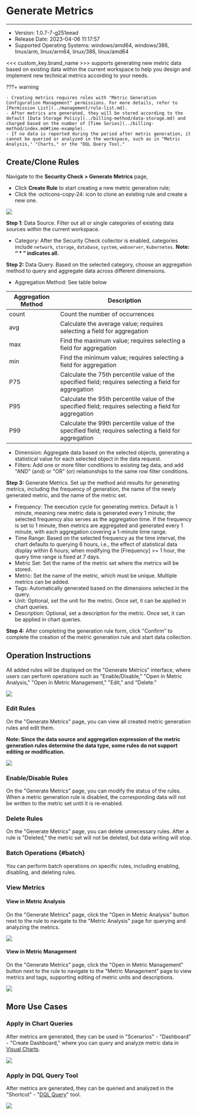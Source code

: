 # Generate Metrics
---
- Version: 1.0.7-7-g251eead
- Release Date: 2023-04-06 11:17:57
- Supported Operating Systems: windows/amd64, windows/386, linux/arm, linux/arm64, linux/386, linux/amd64

<<< custom_key.brand_name >>> supports generating new metric data based on existing data within the current workspace to help you design and implement new technical metrics according to your needs.

???+ warning 

    - Creating metrics requires roles with "Metric Generation Configuration Management" permissions. For more details, refer to [Permission List](../management/role-list.md).
    - After metrics are generated, they will be stored according to the default [Data Storage Policy](../billing-method/data-storage.md) and charged based on the number of [Time Series](../billing-method/index.md#time-example).
    - If no data is reported during the period after metric generation, it cannot be queried or analyzed in the workspace, such as in "Metric Analysis," "Charts," or the "DQL Query Tool."

## Create/Clone Rules

Navigate to the **Security Check > Generate Metrics** page,

- Click **Create Rule** to start creating a new metric generation rule;
- Click the :octicons-copy-24: icon to clone an existing rule and create a new one.

![](img/5.scheck_metrics_1.png)

**Step 1**: Data Source. Filter out all or single categories of existing data sources within the current workspace.

- Category: After the Security Check collector is enabled, categories include `network`, `storage`, `database`, `system`, `webserver`, `Kubernetes`. **Note: “ * ” indicates all.**

**Step 2:** Data Query. Based on the selected category, choose an aggregation method to query and aggregate data across different dimensions.

- Aggregation Method: See table below

| Aggregation Method | Description |
| --- | --- |
| count | Count the number of occurrences |
| avg | Calculate the average value; requires selecting a field for aggregation |
| max | Find the maximum value; requires selecting a field for aggregation |
| min | Find the minimum value; requires selecting a field for aggregation |
| P75 | Calculate the 75th percentile value of the specified field; requires selecting a field for aggregation |
| P95 | Calculate the 95th percentile value of the specified field; requires selecting a field for aggregation |
| P99 | Calculate the 99th percentile value of the specified field; requires selecting a field for aggregation |

- Dimension: Aggregate data based on the selected objects, generating a statistical value for each selected object in the data request.
- Filters: Add one or more filter conditions to existing tag data, and add "AND" (and) or "OR" (or) relationships to the same row filter conditions.

**Step 3:** Generate Metrics. Set up the method and results for generating metrics, including the frequency of generation, the name of the newly generated metric, and the name of the metric set.

- Frequency: The execution cycle for generating metrics. Default is 1 minute, meaning new metric data is generated every 1 minute; the selected frequency also serves as the aggregation time. If the frequency is set to 1 minute, then metrics are aggregated and generated every 1 minute, with each aggregation covering a 1-minute time range.
- Time Range: Based on the selected frequency as the time interval, the chart defaults to querying 6 hours, i.e., the effect of statistical data display within 6 hours; when modifying the [Frequency] >= 1 hour, the query time range is fixed at 7 days.
- Metric Set: Set the name of the metric set where the metrics will be stored.
- Metric: Set the name of the metric, which must be unique. Multiple metrics can be added.
- Tags: Automatically generated based on the dimensions selected in the query.
- Unit: Optional, set the unit for the metric. Once set, it can be applied in chart queries.
- Description: Optional, set a description for the metric. Once set, it can be applied in chart queries.

**Step 4:** After completing the generation rule form, click "Confirm" to complete the creation of the metric generation rule and start data collection.

## Operation Instructions

All added rules will be displayed on the "Generate Metrics" interface, where users can perform operations such as "Enable/Disable," "Open in Metric Analysis," "Open in Metric Management," "Edit," and "Delete."

![](img/5.scheck_metrics_2.png)

### Edit Rules

On the "Generate Metrics" page, you can view all created metric generation rules and edit them.

**Note: Since the data source and aggregation expression of the metric generation rules determine the data type, some rules do not support editing or modification.**

![](img/5.scheck_metrics_3.png)

### Enable/Disable Rules

On the "Generate Metrics" page, you can modify the status of the rules. When a metric generation rule is disabled, the corresponding data will not be written to the metric set until it is re-enabled.

### Delete Rules

On the "Generate Metrics" page, you can delete unnecessary rules. After a rule is "Deleted," the metric set will not be deleted, but data writing will stop.

### Batch Operations {#batch}

You can perform batch operations on specific rules, including enabling, disabling, and deleting rules.

### View Metrics

#### View in Metric Analysis

On the "Generate Metrics" page, click the "Open in Metric Analysis" button next to the rule to navigate to the "Metric Analysis" page for querying and analyzing the metrics.

![](img/5.scheck_metrics_4.png)

#### View in Metric Management

On the "Generate Metrics" page, click the "Open in Metric Management" button next to the rule to navigate to the "Metric Management" page to view metrics and tags, supporting editing of metric units and descriptions.

![](img/5.scheck_metrics_5.png)

## More Use Cases

### Apply in Chart Queries

After metrics are generated, they can be used in "Scenarios" - "Dashboard" - "Create Dashboard," where you can query and analyze metric data in [Visual Charts](../scene/visual-chart/chart-query.md).

![](img/5.scheck_metrics_7.png)

### Apply in DQL Query Tool

After metrics are generated, they can be queried and analyzed in the "Shortcut" - "[DQL Query](../dql/query.md)" tool.

![](img/5.scheck_metrics_6.png)